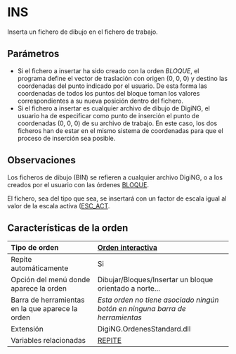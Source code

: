 # INS

Inserta un fichero de dibujo en el fichero de trabajo.

## Parámetros

* Si el fichero a insertar ha sido creado con la orden _BLOQUE_, el programa define el vector de traslación con origen \(0, 0, 0\) y destino las coordenadas del punto indicado por el usuario. De esta forma las coordenadas de todos los puntos del bloque toman los valores correspondientes a su nueva posición dentro del fichero.
* Si el fichero a insertar es cualquier archivo de dibujo de DigiNG, el usuario ha de especificar como punto de inserción el punto de coordenadas \(0, 0, 0\) de su archivo de trabajo. En este caso, los dos ficheros han de estar en el mismo sistema de coordenadas para que el proceso de inserción sea posible.

## Observaciones

Los ficheros de dibujo \(BIN\) se refieren a cualquier archivo DigiNG, o a los creados por el usuario con las órdenes [BLOQUE](/digi3d-net/referencia/ventana-de-dibujo/ordenes/b/bloque.md).

El fichero, sea del tipo que sea, se insertará con un factor de escala igual al valor de la escala activa \([ESC\_ACT](/digi3d-net/referencia/ventana-de-dibujo/variables/e/esc-act.md).

## Características de la orden

| Tipo de orden | [Orden interactiva](ins.md) |
| :--- | :--- |
| Repite automáticamente | Si |
| Opción del menú donde aparece la orden | Dibujar/Bloques/Insertar un bloque orientado a norte... |
| Barra de herramientas en la que aparece la orden | _Esta orden no tiene asociado ningún botón en ninguna barra de herramientas_ |
| Extensión | DigiNG.OrdenesStandard.dll |
| Variables relacionadas | [REPITE](/digi3d-net/referencia/ventana-de-dibujo/variables/r/repite.md) |

